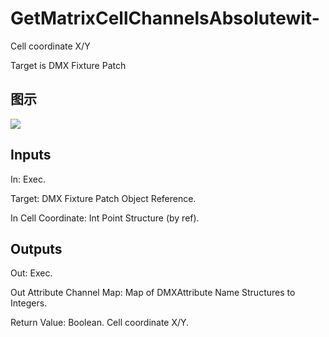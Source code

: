 # GetMatrixCellChannelsAbsolutewit-

Cell coordinate X/Y

Target is DMX Fixture Patch

## 图示

![]($-20221218-18434604.png)

## Inputs

In: Exec.

Target: DMX Fixture Patch Object Reference.

In Cell Coordinate: Int Point Structure (by ref).  

## Outputs

Out: Exec.

Out Attribute Channel Map: Map of DMXAttribute Name Structures to Integers.

Return Value: Boolean. Cell coordinate X/Y.

